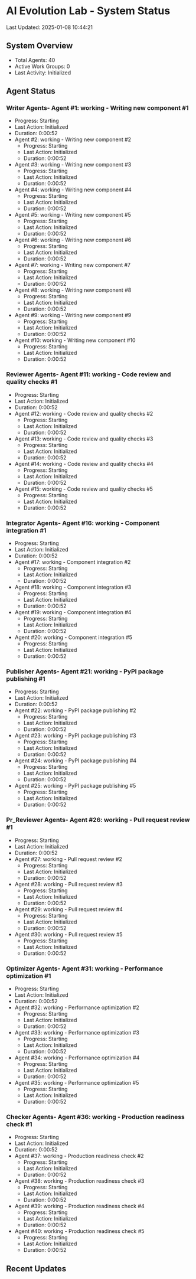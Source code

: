 # AI Evolution Lab - System Status
Last Updated: 2025-01-08 10:44:21

## System Overview
- Total Agents: 40
- Active Work Groups: 0
- Last Activity: Initialized

## Agent Status

### Writer Agents- Agent #1: working - Writing new component #1
  - Progress: Starting
  - Last Action: Initialized
  - Duration: 0:00:52
- Agent #2: working - Writing new component #2
  - Progress: Starting
  - Last Action: Initialized
  - Duration: 0:00:52
- Agent #3: working - Writing new component #3
  - Progress: Starting
  - Last Action: Initialized
  - Duration: 0:00:52
- Agent #4: working - Writing new component #4
  - Progress: Starting
  - Last Action: Initialized
  - Duration: 0:00:52
- Agent #5: working - Writing new component #5
  - Progress: Starting
  - Last Action: Initialized
  - Duration: 0:00:52
- Agent #6: working - Writing new component #6
  - Progress: Starting
  - Last Action: Initialized
  - Duration: 0:00:52
- Agent #7: working - Writing new component #7
  - Progress: Starting
  - Last Action: Initialized
  - Duration: 0:00:52
- Agent #8: working - Writing new component #8
  - Progress: Starting
  - Last Action: Initialized
  - Duration: 0:00:52
- Agent #9: working - Writing new component #9
  - Progress: Starting
  - Last Action: Initialized
  - Duration: 0:00:52
- Agent #10: working - Writing new component #10
  - Progress: Starting
  - Last Action: Initialized
  - Duration: 0:00:52

### Reviewer Agents- Agent #11: working - Code review and quality checks #1
  - Progress: Starting
  - Last Action: Initialized
  - Duration: 0:00:52
- Agent #12: working - Code review and quality checks #2
  - Progress: Starting
  - Last Action: Initialized
  - Duration: 0:00:52
- Agent #13: working - Code review and quality checks #3
  - Progress: Starting
  - Last Action: Initialized
  - Duration: 0:00:52
- Agent #14: working - Code review and quality checks #4
  - Progress: Starting
  - Last Action: Initialized
  - Duration: 0:00:52
- Agent #15: working - Code review and quality checks #5
  - Progress: Starting
  - Last Action: Initialized
  - Duration: 0:00:52

### Integrator Agents- Agent #16: working - Component integration #1
  - Progress: Starting
  - Last Action: Initialized
  - Duration: 0:00:52
- Agent #17: working - Component integration #2
  - Progress: Starting
  - Last Action: Initialized
  - Duration: 0:00:52
- Agent #18: working - Component integration #3
  - Progress: Starting
  - Last Action: Initialized
  - Duration: 0:00:52
- Agent #19: working - Component integration #4
  - Progress: Starting
  - Last Action: Initialized
  - Duration: 0:00:52
- Agent #20: working - Component integration #5
  - Progress: Starting
  - Last Action: Initialized
  - Duration: 0:00:52

### Publisher Agents- Agent #21: working - PyPI package publishing #1
  - Progress: Starting
  - Last Action: Initialized
  - Duration: 0:00:52
- Agent #22: working - PyPI package publishing #2
  - Progress: Starting
  - Last Action: Initialized
  - Duration: 0:00:52
- Agent #23: working - PyPI package publishing #3
  - Progress: Starting
  - Last Action: Initialized
  - Duration: 0:00:52
- Agent #24: working - PyPI package publishing #4
  - Progress: Starting
  - Last Action: Initialized
  - Duration: 0:00:52
- Agent #25: working - PyPI package publishing #5
  - Progress: Starting
  - Last Action: Initialized
  - Duration: 0:00:52

### Pr_Reviewer Agents- Agent #26: working - Pull request review #1
  - Progress: Starting
  - Last Action: Initialized
  - Duration: 0:00:52
- Agent #27: working - Pull request review #2
  - Progress: Starting
  - Last Action: Initialized
  - Duration: 0:00:52
- Agent #28: working - Pull request review #3
  - Progress: Starting
  - Last Action: Initialized
  - Duration: 0:00:52
- Agent #29: working - Pull request review #4
  - Progress: Starting
  - Last Action: Initialized
  - Duration: 0:00:52
- Agent #30: working - Pull request review #5
  - Progress: Starting
  - Last Action: Initialized
  - Duration: 0:00:52

### Optimizer Agents- Agent #31: working - Performance optimization #1
  - Progress: Starting
  - Last Action: Initialized
  - Duration: 0:00:52
- Agent #32: working - Performance optimization #2
  - Progress: Starting
  - Last Action: Initialized
  - Duration: 0:00:52
- Agent #33: working - Performance optimization #3
  - Progress: Starting
  - Last Action: Initialized
  - Duration: 0:00:52
- Agent #34: working - Performance optimization #4
  - Progress: Starting
  - Last Action: Initialized
  - Duration: 0:00:52
- Agent #35: working - Performance optimization #5
  - Progress: Starting
  - Last Action: Initialized
  - Duration: 0:00:52

### Checker Agents- Agent #36: working - Production readiness check #1
  - Progress: Starting
  - Last Action: Initialized
  - Duration: 0:00:52
- Agent #37: working - Production readiness check #2
  - Progress: Starting
  - Last Action: Initialized
  - Duration: 0:00:52
- Agent #38: working - Production readiness check #3
  - Progress: Starting
  - Last Action: Initialized
  - Duration: 0:00:52
- Agent #39: working - Production readiness check #4
  - Progress: Starting
  - Last Action: Initialized
  - Duration: 0:00:52
- Agent #40: working - Production readiness check #5
  - Progress: Starting
  - Last Action: Initialized
  - Duration: 0:00:52


## Recent Updates

